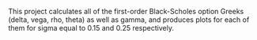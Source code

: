 This project calculates all of the first-order Black-Scholes option Greeks (delta, vega, rho, theta) as well as gamma, and produces plots for each of them for sigma equal to 0.15 and 0.25 respectively. 

